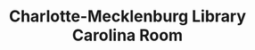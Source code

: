 ---
layout: repo
title: "Charlotte-Mecklenburg Library Carolina Room"
id: 5466
permalink: repos/5466/
---